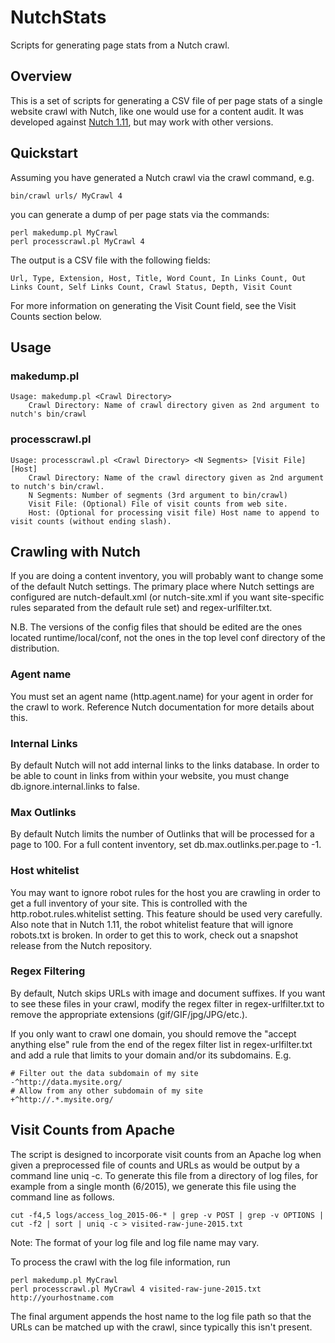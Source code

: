 # NutchStats
Scripts for generating page stats from a Nutch crawl.

## Overview

This is a set of scripts for generating a CSV file of per page stats of a single website crawl with Nutch, like one would use for a content audit. It was developed against [Nutch 1.11](http://nutch.apache.org/), but may work with other versions.

## Quickstart

Assuming you have generated a Nutch crawl via the crawl command, e.g.

    bin/crawl urls/ MyCrawl 4

you can generate a dump of per page stats via the commands:

    perl makedump.pl MyCrawl
    perl processcrawl.pl MyCrawl 4

The output is a CSV file with the following fields:

    Url, Type, Extension, Host, Title, Word Count, In Links Count, Out Links Count, Self Links Count, Crawl Status, Depth, Visit Count

For more information on generating the Visit Count field, see the Visit Counts section below.

## Usage

### makedump.pl

    Usage: makedump.pl <Crawl Directory>
    	Crawl Directory: Name of crawl directory given as 2nd argument to nutch's bin/crawl

### processcrawl.pl

    Usage: processcrawl.pl <Crawl Directory> <N Segments> [Visit File] [Host]
    	Crawl Directory: Name of the crawl directory given as 2nd argument to nutch's bin/crawl.
    	N Segments: Number of segments (3rd argument to bin/crawl)
    	Visit File: (Optional) File of visit counts from web site.
    	Host: (Optional for processing visit file) Host name to append to visit counts (without ending slash).


## Crawling with Nutch

If you are doing a content inventory, you will probably want to change some of the default Nutch settings. The primary place where Nutch settings are configured are nutch-default.xml (or nutch-site.xml if you want site-specific rules separated from the default rule set) and regex-urlfilter.txt. 

N.B. The versions of the config files that should be edited are the ones located runtime/local/conf, not the ones in the top level conf directory of the distribution.

### Agent name

You must set an agent name (http.agent.name) for your agent in order for the crawl to work. Reference Nutch documentation for more details about this.

### Internal Links

By default Nutch will not add internal links to the links database. In order to be able to count in links from within your website, you must change db.ignore.internal.links to false.

### Max Outlinks 

By default Nutch limits the number of Outlinks that will be processed for a page to 100. For a full content inventory, set db.max.outlinks.per.page to -1. 

### Host whitelist

You may want to ignore robot rules for the host you are crawling in order to get a full inventory of your site. This is controlled with the http.robot.rules.whitelist setting. This feature should be used very carefully. Also note that in Nutch 1.11, the robot whitelist feature that will ignore robots.txt is broken. In order to get this to work, check out a snapshot release from the Nutch repository.

### Regex Filtering

By default, Nutch skips URLs with image and document suffixes. If you want to see these files in your crawl, modify the regex filter in regex-urlfilter.txt to remove the appropriate extensions (gif/GIF/jpg/JPG/etc.).

If you only want to crawl one domain, you should remove the "accept anything else" rule from the end of the regex filter list in regex-urlfilter.txt and add a rule that limits to your domain and/or its subdomains. E.g.

    # Filter out the data subdomain of my site
    -^http://data.mysite.org/
    # Allow from any other subdomain of my site
    +^http://.*.mysite.org/
    

## Visit Counts from Apache

The script is designed to incorporate visit counts from an Apache log when given a preprocessed file of counts and URLs as would be output by a command line uniq -c. To generate this file from a directory of log files, for example from a single month (6/2015), we generate this file using the command line as follows.

    cut -f4,5 logs/access_log_2015-06-* | grep -v POST | grep -v OPTIONS | cut -f2 | sort | uniq -c > visited-raw-june-2015.txt

Note: The format of your log file and log file name may vary.

To process the crawl with the log file information, run

    perl makedump.pl MyCrawl
    perl processcrawl.pl MyCrawl 4 visited-raw-june-2015.txt http://yourhostname.com

The final argument appends the host name to the log file path so that the URLs can be matched up with the crawl, since typically this isn't present.


